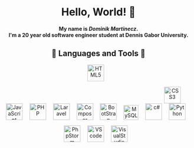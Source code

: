 <h1 align="center">Hello, World! 👋</h1>

<h4 align="center">My name is <i>Dominik Martinecz</i>. <br>I'm a 20 year old software engineer student at Dennis Gabor University.</h4>

<h2 align="center"> 🧰 Languages and Tools 🧰</h2>

<div align="center" >
    <img src="https://cdn.jsdelivr.net/gh/devicons/devicon@latest/icons/html5/html5-original.svg" alt="HTML5" style="width: 45px; height: auto; margin: 0 15px 15px 0;"/>
    <img src="https://cdn.jsdelivr.net/gh/devicons/devicon@latest/icons/css3/css3-original.svg" alt="CSS3" style="width: 45px; height: auto; margin-left: 400px;"/>
    <img src="https://cdn.jsdelivr.net/gh/devicons/devicon@latest/icons/javascript/javascript-original.svg" alt="JavaScript" style="width: 45px; height: auto; margin: 0 15px 15px 0;">
    <img src="https://cdn.jsdelivr.net/gh/devicons/devicon@latest/icons/php/php-original.svg" alt="PHP" style="width: 45px; height: auto; margin: 0 15px 15px 0;">
    <img src="https://cdn.jsdelivr.net/gh/devicons/devicon@latest/icons/laravel/laravel-original.svg" alt="Laravel" style="width: 45px; height: auto; margin: 0 15px 15px 0;">
    <img src="https://cdn.jsdelivr.net/gh/devicons/devicon@latest/icons/composer/composer-original.svg" alt="Composer" style="width: 45px; height: auto; margin: 0 15px 15px 0;">
    <img src="https://cdn.jsdelivr.net/gh/devicons/devicon@latest/icons/bootstrap/bootstrap-original.svg" alt="BootStrap" style="width: 45px; height: auto; margin: 0 15px 15px 0;">
    <img src="https://cdn.jsdelivr.net/gh/devicons/devicon@latest/icons/mysql/mysql-original.svg" alt="MySQL" style="width: 40px; height: auto; margin: 0 15px 15px 0;">
    <img src="https://cdn.jsdelivr.net/gh/devicons/devicon@latest/icons/csharp/csharp-original.svg" alt="c#" style="width: 45px; height: auto; margin: 0 15px 15px 0;">
    <img src="https://cdn.jsdelivr.net/gh/devicons/devicon@latest/icons/python/python-original.svg" alt="Python" style="width: 45px; height: auto; margin: 0 15px 15px 0;">
    <img src="https://cdn.jsdelivr.net/gh/devicons/devicon@latest/icons/phpstorm/phpstorm-original.svg" alt="PhpStorm" style="width: 45px; height: auto; margin: 0 15px 15px 0;">
    <img src="https://cdn.jsdelivr.net/gh/devicons/devicon@latest/icons/vscode/vscode-original.svg" alt="VScode" style="width: 45px; height: auto; margin: 0 15px 15px 0;">
    <img src="https://cdn.jsdelivr.net/gh/devicons/devicon@latest/icons/visualstudio/visualstudio-original.svg" alt="VisualStudio" style="width: 45px; height: auto; margin: 0 15px 15px 0;">
</div>


